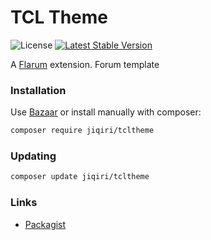 # TCL Theme

![License](https://img.shields.io/badge/license-MIT-blue.svg) [![Latest Stable Version](https://img.shields.io/packagist/v/jiqiri/tcltheme.svg)](https://packagist.org/packages/jiqiri/tcltheme)

A [Flarum](http://flarum.org) extension. Forum template

### Installation

Use [Bazaar](https://discuss.flarum.org/d/5151-flagrow-bazaar-the-extension-marketplace) or install manually with composer:

```sh
composer require jiqiri/tcltheme
```

### Updating

```sh
composer update jiqiri/tcltheme
```

### Links

- [Packagist](https://packagist.org/packages/jiqiri/tcltheme)
